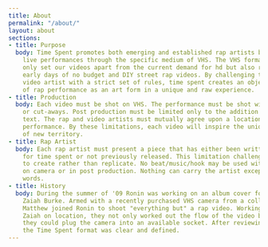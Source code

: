 ```yaml
---
title: About
permalink: "/about/"
layout: about
sections:
- title: Purpose
  body: Time Spent promotes both emerging and established rap artists by recording
    live performances through the specific medium of VHS. The VHS format will not
    only set our videos apart from the current demand for hd but also reference the
    early days of no budget and DIY street rap videos. By challenging the rap and
    video artist with a strict set of rules, time spent creates an objective view
    of rap performance as an art form in a unique and raw experience.
- title: Production
  body: Each video must be shot on VHS. The performance must be shot without edits
    or cut-aways. Post production must be limited only to the addition of titular
    text. The rap and video artists must mutually agree upon a location to shoot the
    performance. By these limitations, each video will inspire the unique exploration
    of new territory.
- title: Rap Artist
  body: Each rap artist must present a piece that has either been written exclusively
    for time spent or not previously released. This limitation challenges the artist
    to create rather than replicate. No beat/music/hook may be used with the rap either
    on camera or in post production. Nothing can carry the artist except their own
    words.
- title: History
  body: During the summer of '09 Ronin was working on an album cover for VA rapper
    Zaiah Burke. Armed with a recently purchased VHS camera from a college professor,
    Matthew joined Ronin to shoot "everything but" a rap video. Working closely with
    Zaiah on location, they not only worked out the flow of the video but also where
    they could plug the camera into an available socket. After reviewing the tape,
    the Time Spent format was clear and defined.
---
```


